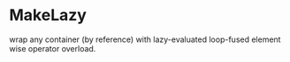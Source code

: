# MakeLazy
wrap any container (by reference) with lazy-evaluated loop-fused element wise operator overload.

